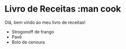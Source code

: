 # Livro de Receitas :man cook

Olá, bem vindo ao meu livro de receitas!

- Strogonoff de frango
- Pavê
- Bolo de cenoura
